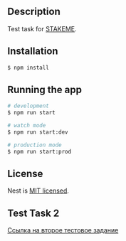 ## Description

Test task for [STAKEME](http://stakeme.pro/).

## Installation

```bash
$ npm install
```

## Running the app

```bash
# development
$ npm run start

# watch mode
$ npm run start:dev

# production mode
$ npm run start:prod
```

## License

Nest is [MIT licensed](LICENSE).

## Test Task 2

[Ссылка на второе тестовое задание](https://onecompiler.com/postgresql/42hsaytgb)
